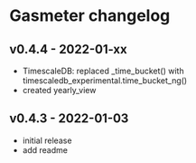 # Gasmeter changelog

## v0.4.4 - 2022-01-xx
* TimescaleDB: replaced \_time\_bucket() with timescaledb\_experimental.time\_bucket\_ng()
* created yearly\_view

## v0.4.3 - 2022-01-03
* initial release
* add readme
